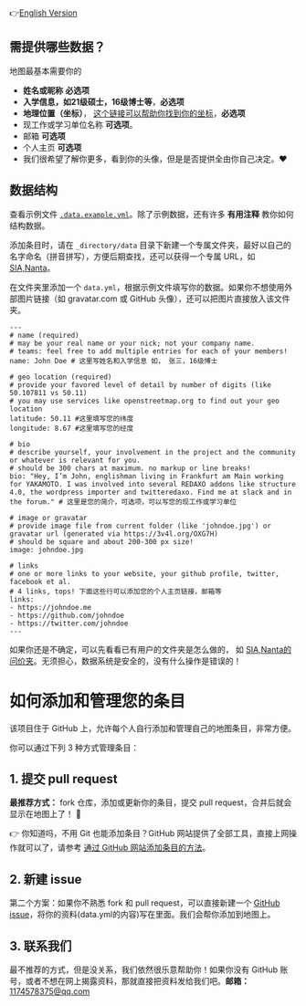 <!--
 * @Author: likecanyon 
 * @Date: 2025-05-08 09:53:13
 * @LastEditors: likecanyon 1174578375@qq.com
 * @LastEditTime: 2025-05-08 12:54:30
 * @FilePath: \AlumniMap\_directory\README_cn.md
 * @Description: 这是默认设置,请设置`customMade`, 打开koroFileHeader查看配置 进行设置: https://github.com/OBKoro1/koro1FileHeader/wiki/%E9%85%8D%E7%BD%AE
-->

<!-- README.md with language toggle -->
👉[English Version](https://github.com/SIA-Share/AlumniMap/blob/master/_directory/README.md) 

## 需提供哪些数据？

地图最基本需要你的
- **姓名或昵称** **必选项**
- **入学信息，如21级硕士，16级博士等**，**必选项**
- **地理位置（坐标）**， [这个链接可以帮助你找到你的坐标](https://www.latlong.net/)，**必选项**
- 现工作或学习单位名称 **可选项**。
- 邮箱 **可选项**
- 个人主页 **可选项**
- 我们很希望了解你更多，看到你的头像，但是是否提供全由你自己决定。❤️

## 数据结构

查看示例文件 [`.data.example.yml`](https://github.com/SIA-Share/AlumniMap/blob/master/_directory/.data.example.yml)。除了示例数据，还有许多 **有用注释** 教你如何结构数据。

添加条目时，请在 `_directory/data` 目录下新建一个专属文件夹，最好以自己的名字命名（拼音拼写），方便后期查找，还可以获得一个专属 URL，如 [SIA,Nanta](https://sia-share.github.io/AlumniMap/#siananta)。

在文件夹里添加一个 `data.yml`，根据示例文件填写你的数据。如果你不想使用外部图片链接（如 gravatar.com 或 GitHub 头像），还可以把图片直接放入该文件夹。

```
---
# name (required)
# may be your real name or your nick; not your company name.
# teams: feel free to add multiple entries for each of your members!
name: John Doe # 这里写姓名和入学信息 如， 张三，16级博士

# geo location (required)
# provide your favored level of detail by number of digits (like 50.107811 vs 50.11)
# you may use services like openstreetmap.org to find out your geo location
latitude: 50.11 #这里填写您的纬度
longitude: 8.67 #这里填写您的经度

# bio
# describe yourself, your involvement in the project and the community or whatever is relevant for you.
# should be 300 chars at maximum. no markup or line breaks!
bio: "Hey, I’m John, englishman living in Frankfurt am Main working for YAKAMOTO. I was involved into several REDAXO addons like structure 4.0, the wordpress importer and twitteredaxo. Find me at slack and in the forum." # 这里是您的简介，可选项，可以写您的现工作或学习单位

# image or gravatar
# provide image file from current folder (like 'johndoe.jpg') or gravatar url (generated via https://3v4l.org/OXG7H)
# should be square and about 200-300 px size!
image: johndoe.jpg

# links
# one or more links to your website, your github profile, twitter, facebook et al.
# 4 links, tops! 下面这些行可以添加您的个人主页链接，邮箱等
links:
- https://johndoe.me
- https://github.com/johndoe
- https://twitter.com/johndoe
---

```
如果你还是不确定，可以先看看已有用户的文件夹是怎么做的， 如 [SIA,Nanta的问价夹](https://github.com/SIA-Share/AlumniMap/tree/main/_directory/data/SIANanta)。无须担心，数据系统是安全的，没有什么操作是错误的！

# 如何添加和管理您的条目

该项目住于 GitHub 上，允许每个人自行添加和管理自己的地图条目，非常方便。

你可以通过下列 3 种方式管理条目：

## 1. 提交 pull request

**最推荐方式：** fork 仓库，添加或更新你的条目，提交 pull request，合并后就会显示在地图上了！ 💯

👉 你知道吗，不用 Git 也能添加条目？GitHub 网站提供了全部工具，直接上网操作就可以了，请参考 [通过 GitHub 网站添加条目的方法](https://github.com/SIA-Share/AlumniMap/blob/master/_directory/howto-add-entry-via-github.md)。

## 2. 新建 issue

第二个方案：如果你不熟悉 fork 和 pull request，可以直接新建一个 [GitHub issue](https://github.com/SIA-Share/AlumniMap/issues)，将你的资料(data.yml的内容)写在里面。我们会帮你添加到地图上。

## 3. 联系我们

最不推荐的方式，但是没关系，我们依然很乐意帮助你！如果你没有 GitHub 账号，或者不想在网上揭露资料，那就直接把资料发给我们吧。**邮箱：** 1174578375@qq.com






